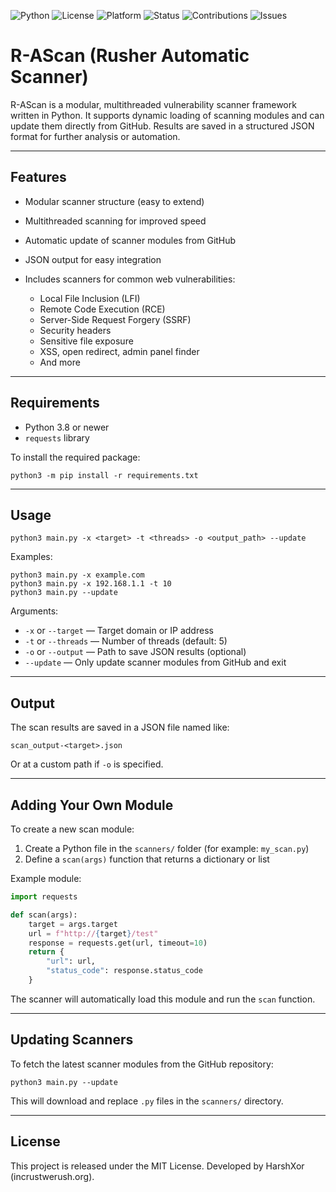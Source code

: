 ![Python](https://img.shields.io/badge/python-3.8%2B-blue.svg)
![License](https://img.shields.io/badge/license-MIT-green.svg)
![Platform](https://img.shields.io/badge/platform-Linux%20%7C%20Windows-lightgrey.svg)
![Status](https://img.shields.io/badge/status-active-brightgreen.svg)
![Contributions](https://img.shields.io/badge/contributions-welcome-orange.svg)
![Issues](https://img.shields.io/badge/issues-open-important.svg)

# R-AScan (Rusher Automatic Scanner)

R-AScan is a modular, multithreaded vulnerability scanner framework written in Python. It supports dynamic loading of scanning modules and can update them directly from GitHub. Results are saved in a structured JSON format for further analysis or automation.

---

## Features

* Modular scanner structure (easy to extend)
* Multithreaded scanning for improved speed
* Automatic update of scanner modules from GitHub
* JSON output for easy integration
* Includes scanners for common web vulnerabilities:

  * Local File Inclusion (LFI)
  * Remote Code Execution (RCE)
  * Server-Side Request Forgery (SSRF)
  * Security headers
  * Sensitive file exposure
  * XSS, open redirect, admin panel finder
  * And more

---

## Requirements

* Python 3.8 or newer
* `requests` library

To install the required package:

```
python3 -m pip install -r requirements.txt
```

---

## Usage

```
python3 main.py -x <target> -t <threads> -o <output_path> --update
```

Examples:

```
python3 main.py -x example.com
python3 main.py -x 192.168.1.1 -t 10
python3 main.py --update
```

Arguments:

* `-x` or `--target` — Target domain or IP address
* `-t` or `--threads` — Number of threads (default: 5)
* `-o` or `--output` — Path to save JSON results (optional)
* `--update` — Only update scanner modules from GitHub and exit

---

## Output

The scan results are saved in a JSON file named like:

```
scan_output-<target>.json
```

Or at a custom path if `-o` is specified.

---

## Adding Your Own Module

To create a new scan module:

1. Create a Python file in the `scanners/` folder (for example: `my_scan.py`)
2. Define a `scan(args)` function that returns a dictionary or list

Example module:

```python
import requests

def scan(args):
    target = args.target
    url = f"http://{target}/test"
    response = requests.get(url, timeout=10)
    return {
        "url": url,
        "status_code": response.status_code
    }
```

The scanner will automatically load this module and run the `scan` function.

---

## Updating Scanners

To fetch the latest scanner modules from the GitHub repository:

```
python3 main.py --update
```

This will download and replace `.py` files in the `scanners/` directory.

---

## License

This project is released under the MIT License. Developed by HarshXor (incrustwerush.org).
